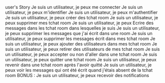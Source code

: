 user's Story
Je suis un utilisateur, je peux me connecter 
Je suis un utilisateur, je peux m'identifier
Je suis un utilisateur, je peux m'authentifier
Je suis un utilisateur, je peux créer des tchat room
Je suis un utilisateur, je peux supprimer mes tchat room
Je suis un utilisateur, je peux Ecrire des messages dans les tchat room dans lesquelles je suis
Je suis un utilisateur, je peux supprimer les messages que j'ai écrit dans une room
Je suis un utilisateur, je peux supprimer les messages écrit dans mes tchat room
Je suis un utilisateur, je peux ajouter des utilisateurs dans mes tchat room
Je suis un utilisateur, je peux retirer des utilisateurs de mes tchat room
Je suis un utilisateur, je peux accepter ou non d'aller dans une tchat room
Je suis un utilisateur, je peux quitter une tchat room
Je suis un utilisateur, je peux revenir dans une tchat room après l'avoir quitté
Je suis un utilisateur, je peux voir les messages qui ont été écrit quand j'étais absent de la tchat room
BONUS : 
Je suis un utilisateur, je peux recevoir des notifications

